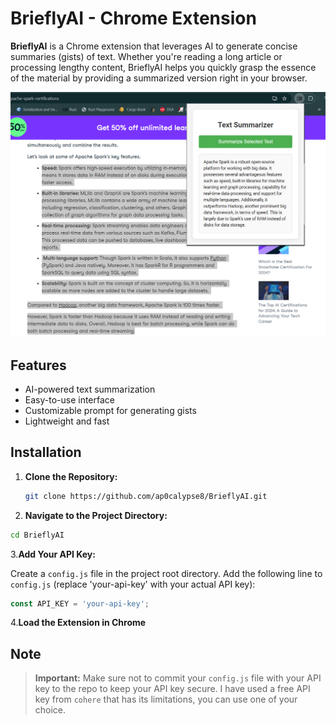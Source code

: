 
# BrieflyAI - Chrome Extension

**BrieflyAI** is a Chrome extension that leverages AI to generate concise summaries (gists) of text. Whether you're reading a long article or processing lengthy content, BrieflyAI helps you quickly grasp the essence of the material by providing a summarized version right in your browser.

![](https://github.com/ap0calypse8/BrieflyAI/blob/main/Screenshot%202024-09-08%20034924.png)
## Features
- AI-powered text summarization
- Easy-to-use interface
- Customizable prompt for generating gists
- Lightweight and fast

## Installation

1. **Clone the Repository:**
   ```bash
   git clone https://github.com/ap0calypse8/BrieflyAI.git
2. **Navigate to the Project Directory:**

```bash
cd BrieflyAI
```
3.**Add Your API Key:**


Create a `config.js` file in the project root directory.
Add the following line to `config.js` (replace 'your-api-key' with your actual API key):
```javascript
const API_KEY = 'your-api-key';
```
4.**Load the Extension in Chrome**

## Note

> **Important:** Make sure not to commit your `config.js` file with your API key to the repo to keep your API key secure.
> I have used a free API key from `cohere` that has its limitations, you can use one of your choice.

